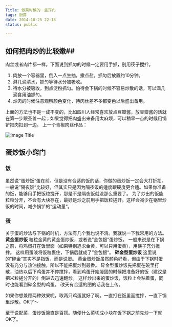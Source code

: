 ```yaml
---
Title: 做菜时候的一些窍门
tags: 厨房
date: 2014-10-25 22:18
status: public

---
```


## 如何把肉炒的比较嫩##
肉丝或者肉片都一样。下面说到抓匀的时候一定要用手抓，别用筷子搅拌。
1. 肉放一个容器里，倒入一点生抽，撒点盐。抓匀后放置约10分钟。
2. 淋几滴清水，抓匀等待水分被吸收。
3. 待水分被吸收，到点淀粉抓匀。怕待会下锅的时候不容易炒散的话，可以滴几滴食用油抓匀。
4. 炒肉的时候注意观察颜色变化，待肉丝差不多都变色以后盛出备用。

上面的方法也不是一成不变的，比如四川人经常喜欢放点豆瓣酱，放豆瓣酱的话就在第一步跟圣兽一起；如果觉得把肉盛出来备用太麻烦，可以稍早一点的时候用锅铲把肉扣到一边。
上一个青椒肉丝作品：

![Image Title](http://ww2.sinaimg.cn/mw690/69443115jw1eltk4aqtg5j21w02iokjm.jpg)



## 蛋炒饭小窍门 ##
### 饭 ###
虽然说”蛋炒饭“蛋在前。但是没有合适的饭的话，你做的蛋炒饭一定会大打折扣。
一般说”隔夜饭“比较好，但其实只是因为隔夜饭的适度跟硬度更合适。如果你准备的饭，能够用手把饭粒搓开，那是不是隔夜饭就没那么重要了。
为了炒出的饭能粒粒分开，不会有大块存在，最好是炒之前用手把饭粒搓开。这样会减少在锅里炒饭的时间，减少锅铲的”运动量“。
### 蛋 ###
关于蛋的炒法与下锅的时机，方法有几个我也说不清。我就说一下我常用的方法。
**黄金蛋炒饭**
粒粒金黄的黄金蛋炒饭，或者说”金包银“蛋炒饭。
一般来说是在下锅之前，将鸡蛋打在饭里面（如果特别追求金黄，可以只用蛋黄），用筷子充分搅拌。
这样用蛋液将饭粒裹住，下锅后就成了”金包银“。
**碎金型蛋炒饭**
这里说的”碎金“其实不是指饭，而是说蛋。
黄金蛋炒饭虽然颜色好看，但由于下锅时蛋没有充分与热油接触，所以不能把蛋炒到最香。
碎金型蛋炒饭先把蛋在碗里打散，油热以后下鸡蛋并不停搅拌，看到鸡蛋开始凝固的时候把准备好的饭（建议是把米粒搓分开的）倒进去迅速翻炒。
这样炒出来的蛋炒饭，饭粒上会粘着蛋，同时也能看到碎金型的鸡蛋。
改天有合适的图的话我在上传。

如果你想兼顾两种效果呢，取两只鸡蛋就好了啊。一直打在饭里面搅拌，一直下锅里炒散。OK了～

至于说配菜，蛋炒饭简直是百搭。随便什么菜切成小块在饭下锅之前先炒一下就OK了。
